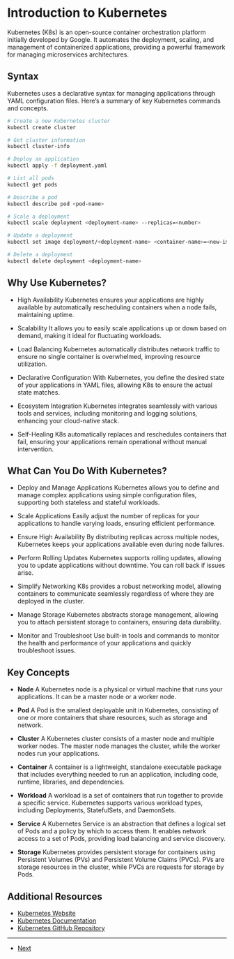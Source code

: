 # Introduction to Kubernetes

Kubernetes (K8s) is an open-source container orchestration platform initially developed by Google. It automates the deployment, scaling, and management of containerized applications, providing a powerful framework for managing microservices architectures.

## Syntax

Kubernetes uses a declarative syntax for managing applications through YAML configuration files. Here’s a summary of key Kubernetes commands and concepts.

```bash
# Create a new Kubernetes cluster
kubectl create cluster

# Get cluster information
kubectl cluster-info

# Deploy an application
kubectl apply -f deployment.yaml

# List all pods
kubectl get pods

# Describe a pod
kubectl describe pod <pod-name>

# Scale a deployment
kubectl scale deployment <deployment-name> --replicas=<number>

# Update a deployment
kubectl set image deployment/<deployment-name> <container-name>=<new-image>

# Delete a deployment
kubectl delete deployment <deployment-name>
```

## Why Use Kubernetes?
- High Availability Kubernetes ensures your applications are highly available by automatically rescheduling containers when a node fails, maintaining uptime.

- Scalability It allows you to easily scale applications up or down based on demand, making it ideal for fluctuating workloads.

- Load Balancing Kubernetes automatically distributes network traffic to ensure no single container is overwhelmed, improving resource utilization.

- Declarative Configuration With Kubernetes, you define the desired state of your applications in YAML files, allowing K8s to ensure the actual state matches.

- Ecosystem Integration Kubernetes integrates seamlessly with various tools and services, including monitoring and logging solutions, enhancing your cloud-native stack.

- Self-Healing K8s automatically replaces and reschedules containers that fail, ensuring your applications remain operational without manual intervention.

## What Can You Do With Kubernetes?
- Deploy and Manage Applications Kubernetes allows you to define and manage complex applications using simple configuration files, supporting both stateless and stateful workloads.

- Scale Applications Easily adjust the number of replicas for your applications to handle varying loads, ensuring efficient performance.

- Ensure High Availability By distributing replicas across multiple nodes, Kubernetes keeps your applications available even during node failures.

- Perform Rolling Updates Kubernetes supports rolling updates, allowing you to update applications without downtime. You can roll back if issues arise.

- Simplify Networking K8s provides a robust networking model, allowing containers to communicate seamlessly regardless of where they are deployed in the cluster.

- Manage Storage Kubernetes abstracts storage management, allowing you to attach persistent storage to containers, ensuring data durability.

- Monitor and Troubleshoot Use built-in tools and commands to monitor the health and performance of your applications and quickly troubleshoot issues.

## Key Concepts

- **Node** A Kubernetes node is a physical or virtual machine that runs your applications. It can be a master node or a worker node.

- **Pod** A Pod is the smallest deployable unit in Kubernetes, consisting of one or more containers that share resources, such as storage and network.

- **Cluster** A Kubernetes cluster consists of a master node and multiple worker nodes. The master node manages the cluster, while the worker nodes run your applications.

- **Container** A container is a lightweight, standalone executable package that includes everything needed to run an application, including code, runtime, libraries, and dependencies.

- **Workload** A workload is a set of containers that run together to provide a specific service. Kubernetes supports various workload types, including Deployments, StatefulSets, and DaemonSets.

- **Service** A Kubernetes Service is an abstraction that defines a logical set of Pods and a policy by which to access them. It enables network access to a set of Pods, providing load balancing and service discovery.

- **Storage** Kubernetes provides persistent storage for containers using Persistent Volumes (PVs) and Persistent Volume Claims (PVCs). PVs are storage resources in the cluster, while PVCs are requests for storage by Pods.

## Additional Resources

- [Kubernetes Website](https://kubernetes.io/)
- [Kubernetes Documentation](https://kubernetes.io/docs/)
- [Kubernetes GitHub Repository](https://github.com/kubernetes/kubernetes)


---

- [Next](./2-architecture.md)